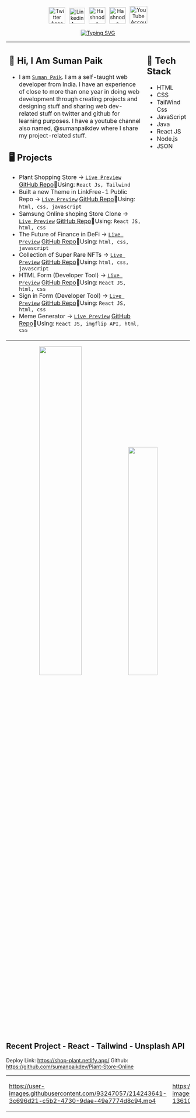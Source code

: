 <!-- ![IMG_1673800268599](https://user-images.githubusercontent.com/93247057/212553512-f430e74f-70dd-421b-bd3f-b2330e946173.png) -->

<div align=center>
<a href="https://twitter.com/sumanpaikdev"><img src="https://cdn-icons-png.flaticon.com/128/1384/1384065.png" title="Twitter" alt="Twitter Account" width="45"/></a> 
&ensp;<a href="https://www.linkedin.com/in/suman-paik-21a2b5213/"><img src="https://cdn-icons-png.flaticon.com/128/3992/3992606.png" title="Linkedin" alt="Linkedin Account" width="43"/></a> 
&ensp;<a href="https://sumanpaik.hashnode.dev/"><img src="https://daily-dev-tips.com/ezoimgfmt/cdn.hashnode.com/res/hashnode/image/upload/v1647152709324/BgqHEiR8w.png?ezimgfmt=rs:674x674/rscb2/ng:webp/ngcb2" title="Hashnode" alt="Hashnode blog" width="45"/></a>
&ensp;<a href="mailto:sumanpaik.dev@gmail.com"><img src="https://cdn-icons-png.flaticon.com/128/5968/5968534.png" title="Hashnode" alt="Hashnode blog" width="45"/></a>
 &ensp;<a href="https://www.youtube.com/channel/UCR_xSSXs7j5luzlMWfgdvUw"><img src="https://cdn-icons-png.flaticon.com/128/5968/5968852.png" title="YouTube" alt="YouTube Account" width="48"/></a>
</div>

<p align="center">
<a href="https://git.io/typing-svg"><img src="https://readme-typing-svg.herokuapp.com?size=18&duration=2000&pause=1000&color=5669FF&center=true&vCenter=true&width=435&lines=Hi🙋🏻‍♂️,+I+am+Suman+Paik.;A+frontend+web+developer+from+India." alt="Typing SVG" /></a>
 </p>
 
<table align="center"><tr><td valign="top" width="75%">

## 👋 Hi, I Am Suman Paik

- I am [`Suman Paik`](https://sumanpaik.netlify.app/). I am a self-taught web developer
from India. I have an experience of close to more
than one year in doing web development through
creating projects and designing stuff and sharing
web dev-related stuff on twitter and github for
learning purposes. I have a youtube channel also
named, @sumanpaikdev where I share my
project-related stuff.

  
## 🖥️ Projects
  
- Plant Shopping Store &rarr; <a href="https://shop-plant.netlify.app/" target="_blank">`Live Preview`<a /> [GitHub Repo](https://github.com/sumanpaikdev/Plant-Store-Online)🔸Using: `React Js, Tailwind`
- Built a new Theme in LinkFree-1 Public Repo &rarr; <a href="https://user-all-links.netlify.app/" target="_blank">`Live Preview`<a /> [GitHub Repo](https://github.com/sumanpaikdev/LinkFree-1/tree/master/Templates/Standard%20Classic%20Theme)🔸Using: `html, css, javascript`
- Samsung Online shoping Store Clone &rarr; <a href="https://samsung-online-store-clone-react.netlify.app/" target="_blank">`Live Preview`<a /> [GitHub Repo](https://github.com/sumanpaikdev/Samsung-Online-Store-Clone)🔸Using: `React JS, html, css`  
- The Future of Finance in DeFi &rarr; <a href="https://defi-project-website.netlify.app/" target="_blank">`Live Preview`<a /> [GitHub Repo](https://github.com/sumanpaikdev/css-all-web-Components/tree/master/NFTWebsite)🔸Using: `html, css, javascript`
- Collection of Super Rare NFTs &rarr; <a href="https://nfts-marketplace-collection.netlify.app/" target="_blank">`Live Preview`<a /> [GitHub Repo](https://github.com/sumanpaikdev/css-all-web-Components/tree/master/deFi%20Website)🔸Using: `html, css, javascript`
- HTML Form (Developer Tool) &rarr; <a href="https://form-using-react-js.netlify.app/" target="_blank">`Live Preview`<a /> [GitHub Repo](https://github.com/sumanpaikdev/React-Library-Code/tree/master/REACT_RECAP/submit-form-in-react)🔸Using: `React JS, html, css`
- Sign in Form (Developer Tool) &rarr; <a href="https://sign-in-form-react.netlify.app/" target="_blank">`Live Preview`<a /> [GitHub Repo](https://github.com/sumanpaikdev/React-Library-Code/tree/master/REACT_RECAP/sign-up-form)🔸Using: `React JS, html, css`
- Meme Generator &rarr; <a href="https://meme-generator-reactjs-responsive.netlify.app/" target="_blank">`Live Preview`<a /> [GitHub Repo](https://github.com/sumanpaikdev/React-Library-Code/tree/master/REACT_RECAP/responsive-meme-generator)🔸Using: `React JS, imgflip API, html, css`
  
  
  
  
</td><td valign="top" width="25%">

## 🦖 Tech Stack

- HTML
- CSS
- TailWind Css 
- JavaScript
- Java  
- React JS
- Node.js
- JSON
  
<!-- ## 📌 Contact

- [![Linkedin Badge](https://img.shields.io/badge/-sumanpaik-blue?style=flat-square&logo=Linkedin&logoColor=white&link=https://www.linkedin.com/in/suman-paik-21a2b5213/)](https://www.linkedin.com/in/suman-paik-21a2b5213/)
- [![Twitter](https://img.shields.io/badge/-sumanpaikdev-blue?style=flat-square&logo=Twitter&logoColor=white&link=https://twitter.com/sumanpaikdev)](https://twitter.com/sumanpaikdev)
- [![YouTube](https://img.shields.io/badge/-sumanpaikdev-red?style=flat-square&logo=Youtube&logoColor=white&link=https://www.youtube.com/channel/UCR_xSSXs7j5luzlMWfgdvUw)](https://www.youtube.com/channel/UCR_xSSXs7j5luzlMWfgdvUw)
- [![Gmail Badge](https://img.shields.io/badge/-sumanpaik.dev@gmail.com-c14438?style=flat-square&logo=Gmail&logoColor=white&link=mailto:sumanpaik.dev@gmail.com)](mailto:sumanpaik.dev@gmail.com)
 -->
</tr></tr></table> 


<p align="center">
  <img width="48%" src="https://github-readme-streak-stats.herokuapp.com/?user=sumanpaikdev&theme=tokyonight" />
  <img width="40%" src="https://github-readme-stats.vercel.app/api/top-langs/?username=sumanpaikdev&layout=compact&theme=tokyonight" />
</p>
  
## Recent Project - React - Tailwind - Unsplash API 
  Deploy Link: https://shop-plant.netlify.app/
  Github: https://github.com/sumanpaikdev/Plant-Store-Online
<table align="center"><tr><td valign="top" width="50%">


https://user-images.githubusercontent.com/93247057/214243641-3c696d21-c5b2-4730-9dae-49e7774d8c94.mp4


</td><td valign="top" width="50%">

https://user-images.githubusercontent.com/93247057/214243664-13610749-102d-45dc-ae79-beafc7bd84d4.mp4


</td></tr></table>

